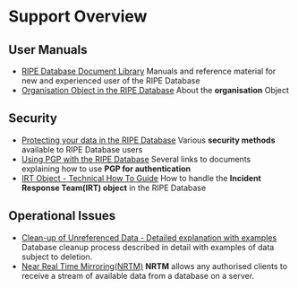 # Support Overview
## User Manuals

* [RIPE Database Document Library](../01.introduction-to-the-RIPE-Database/01-RIPE-Database-Documentation-Overview.md#ripe-database-documentation-overview)
Manuals and reference material for new and experienced user of the RIPE Database
* [Organisation Object in the RIPE Database](../04.RPSL-Object-Types/03-Descriptions-of-Secondary-Objects.md#description-of-the-organisation-object)
About the **organisation** Object


## Security

* [Protecting your data in the RIPE Database](../10.Authorisation/01-Authorisation-Model.md#authorisation-model)
Various **security methods** available to RIPE Database users
* [Using PGP with the RIPE Database](../10.Authorisation/02-Using-the-Authorisation-Methods.md#pgp-key)
Several links to documents explaining how to use **PGP for authentication**
* [IRT Object - Technical How To Guide]()
How to handle the **Incident Response Team(IRT) object** in the RIPE Database



## Operational Issues

* [Clean-up of Unreferenced Data - Detailed explanation with examples](./02.Clean-up-of-Unreferenced-Data.md#clean-up-of-unreferenced-data)
Database cleanup process described in detail with examples of data subject to deletion.
* [Near Real Time Mirroring(NRTM)]()
**NRTM** allows any authorised clients to receive a stream of available data from a database on a server.


